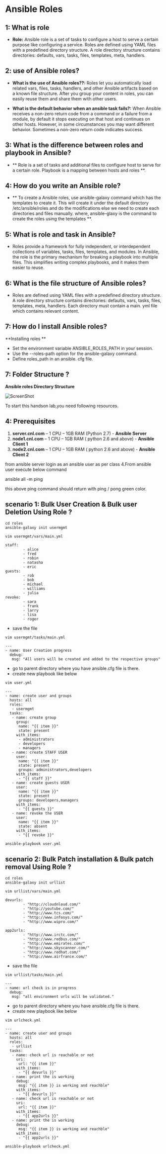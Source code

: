 # Ansible Roles

## 1: What is role
-  **Role:** Ansible role is a set of tasks to configure a host to serve a certain purpose like configuring a service. Roles are defined using YAML files with a predefined directory structure. A role directory structure contains directories: defaults, vars, tasks, files, templates, meta, handlers.

## 2: use of Ansible roles?
 - **What is the use of Ansible roles??:** Roles let you automatically load related vars, files, tasks, handlers, and other Ansible artifacts based on a known file structure. After you group your content in roles, you can easily reuse them and share them with other users.
 
 - **What is the default behavior when an ansible task fails?:** When Ansible receives a non-zero return code from a command or a failure from a module, by default it stops executing on that host and continues on other hosts. However, in some circumstances you may want different behavior. Sometimes a non-zero return code indicates success.
 
## 3: What is the difference between roles and playbook in Ansible?
- ** Role is a set of tasks and additional files to configure host to serve for a certain role. Playbook is a mapping between hosts and roles **.

## 4: How do you write an Ansible role?
- ** To create a Ansible roles, use ansible-galaxy command which has the templates to create it. This will create it under the default directory /etc/ansible/roles and do the modifications else we need to create each directories and files manually. where, ansible-glaxy is the command to create the roles using the templates **.

## 5: What is role and task in Ansible?

- Roles provide a framework for fully independent, or interdependent collections of variables, tasks, files, templates, and modules. In Ansible, the role is the primary mechanism for breaking a playbook into multiple files. This simplifies writing complex playbooks, and it makes them easier to reuse.

## 6: What is the file structure of Ansible roles?
- Roles are defined using YAML files with a predefined directory structure. A role directory structure contains directories: defaults, vars, tasks, files, templates, meta, handlers. Each directory must contain a main. yml file which contains relevant content.

## 7:  How do I install Ansible roles?
**Installing roles **
- Set the environment variable ANSIBLE_ROLES_PATH in your session.
- Use the --roles-path option for the ansible-galaxy command.
- Define roles_path in an ansible. cfg file.

## 7:  Folder Structure ?
**Ansible roles Directory Structure**

![ScreenShot](https://github.com/cloudnloud/Ansible_Automation/blob/main/Class21/Ansible-Roles-Structure.png)

To start this handson lab,you need following resources.



## 4: Prerequisites

1.	**server.cnl.com** – 1 CPU – 1GB RAM (Python 2.7) - **Ansible Server**
2.	**node1.cnl.com** – 1 CPU – 1GB RAM ( python 2.6 and above) - **Ansible Client 1**
3.	**node2.cnl.com** – 1 CPU – 1GB RAM ( python 2.6 and above) - **Ansible Client 2**

from ansible server login as an ansible user as per class 4.From ansible user execute below command

ansible all -m ping

this above ping command should return with ping / pong green color.


## scenario 1: Bulk User Creation & Bulk user Deletion Using Role ?


```
cd roles
ansible-galaxy init usermgmt
```

```
vim usermgmt/vars/main.yml
```

```
staff:
        - alice
        - fred
        - robin
        - natasha
        - eric
guests:
        - rob
        - bob
        - michael
        - williams
        - julia
revoke:
        - sara
        - frank
        - larry
        - lisa
        - roger
```

- save the file


```
vim usermgmt/tasks/main.yml
```

```
---
- name: User Creation progress
  debug:
   msg: "All users will be created and added to the respective groups"
```

- go to parent directory where you have ansible.cfg file is there.
- create new playbook like below

```
vim user.yml
```

```
---
- name: create user and groups
  hosts: all
  roles:
   - usermgmt
  tasks:
   - name: create group
     group: 
      name: "{{ item }}"
      state: present
     with_items:
      - administrators
      - developers
      - managers
   - name: create STAFF USER
     user:
      name: "{{ item }}"
      state: present
      groups: administrators,developers
     with_items:
      - "{{ staff }}"
   - name: create guests USER
     user:
      name: "{{ item }}"
      state: present
      groups: developers,managers
     with_items:
      - "{{ guests }}"
   - name: revoke the USER
     user:
      name: "{{ item }}"
      state: absent
     with_items:
      - "{{ revoke }}"
```

```
ansible-playbook user.yml
```


## scenario 2: Bulk Patch installation & Bulk patch removal Using Role ?


```
cd roles
ansible-galaxy init urllist
```

```
vim urllist/vars/main.yml
```

```
devurls:
        - "http://cloudnloud.com/"
        - "http://youtube.com/"
        - "http://www.tcs.com/"
        - "http://www.infosys.com/"
        - "http://www.wipro.com/"

app2urls:
        - "http://www.irctc.com/"
        - "http://www.redbus.com/"
        - "http://www.emirates.com/"
        - "http://www.skyscanner.com/"
        - "http://www.redhat.com/"
        - "http://www.airfrance.com/"
```

- save the file


```
vim urllist/tasks/main.yml
```

```
---
- name: url check is in progress
  debug:
   msg: "all environment urls will be validated."
```

- go to parent directory where you have ansible.cfg file is there.
- create new playbook like below

```
vim urlcheck.yml
```

```
---
- name: create user and groups
  hosts: all
  roles:
   - urllist
  tasks:
   - name: check url is reachable or not
     uri:
      url: "{{ item }}"
	 with_items:
	  - "{{ devurls }}"
   - name: print the is working
     debug:
      msg: "{{ item }} is working and reachble"
	 with_items:
	  - "{{ devurls }}"
   - name: check url is reachable or not
     uri:
      url: "{{ item }}"
	 with_items:
	  - "{{ app2urls }}"
   - name: print the is working
     debug:
      msg: "{{ item }} is working and reachble"
	 with_items:
	  - "{{ app2urls }}"
```

```
ansible-playbook urlcheck.yml
```
